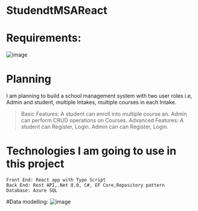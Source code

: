 # StudendtMSAReact
  # Requirements:
  ![image](https://github.com/VijayashanthiGajula/StudendtMSAReact/assets/47542612/19e16d86-6f3b-49da-bc14-71513e401f4e)

  # Planning 
  I am planning to build a school management system with two user roles i.e, Admin and student, multiple Intakes, multiple courses in each Intake.
  > Basic Features: 
   A student can enroll into multiple course an.
   Admin can perform CRUD operations on Courses.
> Advanced Features: 
   A student can Register, Login.
   Admin can  can Register, Login.

  # Technologies I am going to use in this project
    Front End: React app with Type Script
    Back End: Rest API,.Net 8.0, C#, EF Core,Repository pattern 
    Database: Azure SQL

  #Data modelling:
  ![image](https://github.com/VijayashanthiGajula/StudendtMSAReact/assets/47542612/d4a7e418-c9fc-4804-8d68-739141a812fa)

